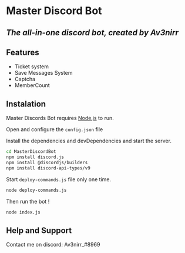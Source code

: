 # Master Discord Bot
## _The all-in-one discord bot, created by Av3nirr_

## Features
- Ticket system
- Save Messages System
- Captcha
- MemberCount 


## Instalation

Master Discords Bot requires [Node.js](https://nodejs.org/) to run.

Open and configure the ```config.json``` file

Install the dependencies and devDependencies and start the server.

```sh
cd MasterDiscordBot
npm install discord.js
npm install @discordjs/builders
npm install discord-api-types/v9
```

Start ```deploy-commands.js``` file only one time.

```sh
node deploy-commands.js
```
Then run the bot !
```sh
node index.js
```
## Help and Support

Contact me on discord: Av3nirr_#8969 
